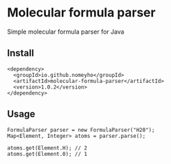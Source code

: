 # Molecular formula parser
Simple molecular formula parser for Java

## Install
```
<dependency>
  <groupId>io.github.nomeyho</groupId>
  <artifactId>molecular-formula-parser</artifactId>
  <version>1.0.2</version>
</dependency>
```

## Usage
```
FormulaParser parser = new FormulaParser("H20");
Map<Element, Integer> atoms = parser.parse();

atoms.get(Element.H); // 2
atoms.get(Element.0); // 1
```
